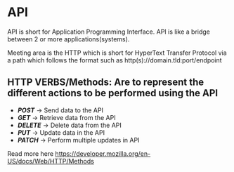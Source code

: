 # API 
API is short for Application Programming Interface.
API is like a bridge between 2 or more applications(systems).

Meeting area is the HTTP which is short for HyperText Transfer Protocol via a path which follows the format such as http(s)://domain.tld:port/endpoint

HTTP VERBS/Methods: Are to represent the different actions to be performed using the API
------
- ***POST*** -> Send data to the API
- ***GET*** -> Retrieve data from the API
- ***DELETE*** -> Delete data from the API
- ***PUT*** -> Update data in the API
- ***PATCH*** -> Perform multiple updates in API

Read more here https://developer.mozilla.org/en-US/docs/Web/HTTP/Methods

